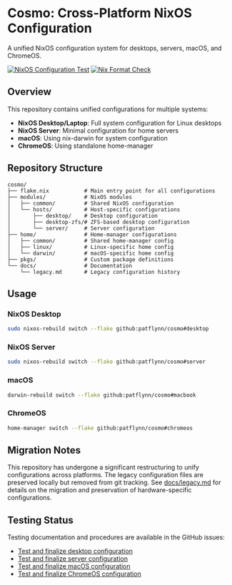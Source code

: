 # Cosmo: Cross-Platform NixOS Configuration

A unified NixOS configuration system for desktops, servers, macOS, and ChromeOS.

[![NixOS Configuration Test](https://github.com/patflynn/cosmo/actions/workflows/nixos-test.yml/badge.svg)](https://github.com/patflynn/cosmo/actions/workflows/nixos-test.yml)
[![Nix Format Check](https://github.com/patflynn/cosmo/actions/workflows/nix-fmt.yml/badge.svg)](https://github.com/patflynn/cosmo/actions/workflows/nix-fmt.yml)

## Overview

This repository contains unified configurations for multiple systems:

- **NixOS Desktop/Laptop**: Full system configuration for Linux desktops
- **NixOS Server**: Minimal configuration for home servers
- **macOS**: Using nix-darwin for system configuration
- **ChromeOS**: Using standalone home-manager

## Repository Structure

```
cosmo/
├── flake.nix           # Main entry point for all configurations
├── modules/            # NixOS modules
│   ├── common/         # Shared NixOS configuration
│   └── hosts/          # Host-specific configurations
│       ├── desktop/    # Desktop configuration
│       ├── desktop-zfs/# ZFS-based desktop configuration
│       └── server/     # Server configuration
├── home/               # Home-manager configurations
│   ├── common/         # Shared home-manager config
│   ├── linux/          # Linux-specific home config
│   └── darwin/         # macOS-specific home config
├── pkgs/               # Custom package definitions
└── docs/               # Documentation
    └── legacy.md       # Legacy configuration history
```

## Usage

### NixOS Desktop

```bash
sudo nixos-rebuild switch --flake github:patflynn/cosmo#desktop
```

### NixOS Server

```bash
sudo nixos-rebuild switch --flake github:patflynn/cosmo#server
```

### macOS

```bash
darwin-rebuild switch --flake github:patflynn/cosmo#macbook
```

### ChromeOS

```bash
home-manager switch --flake github:patflynn/cosmo#chromeos
```

## Migration Notes

This repository has undergone a significant restructuring to unify configurations across platforms. The legacy configuration files are preserved locally but removed from git tracking. See [docs/legacy.md](docs/legacy.md) for details on the migration and preservation of hardware-specific configurations.

## Testing Status

Testing documentation and procedures are available in the GitHub issues:
- [Test and finalize desktop configuration](https://github.com/patflynn/cosmo/issues/12)
- [Test and finalize server configuration](https://github.com/patflynn/cosmo/issues/13)
- [Test and finalize macOS configuration](https://github.com/patflynn/cosmo/issues/14)
- [Test and finalize ChromeOS configuration](https://github.com/patflynn/cosmo/issues/15)
